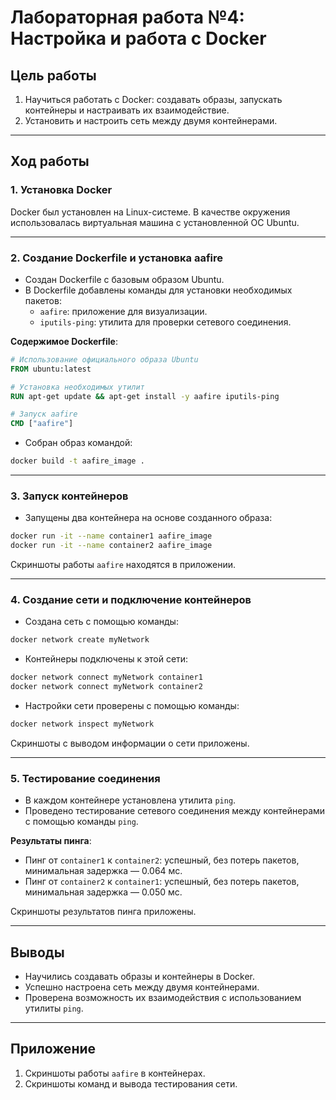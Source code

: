# Лабораторная работа №4: Настройка и работа с Docker

## **Цель работы**
1. Научиться работать с Docker: создавать образы, запускать контейнеры и настраивать их взаимодействие.
2. Установить и настроить сеть между двумя контейнерами.

---

## **Ход работы**

### 1. **Установка Docker**
Docker был установлен на Linux-системе. В качестве окружения использовалась виртуальная машина с установленной ОС Ubuntu.

---

### 2. **Создание Dockerfile и установка aafire**
- Создан Dockerfile с базовым образом Ubuntu.
- В Dockerfile добавлены команды для установки необходимых пакетов:
  - `aafire`: приложение для визуализации.
  - `iputils-ping`: утилита для проверки сетевого соединения.

**Содержимое Dockerfile**:
```Dockerfile
# Использование официального образа Ubuntu
FROM ubuntu:latest

# Установка необходимых утилит
RUN apt-get update && apt-get install -y aafire iputils-ping

# Запуск aafire
CMD ["aafire"]
```

- Собран образ командой:
```bash
docker build -t aafire_image .
```

---

### 3. **Запуск контейнеров**
- Запущены два контейнера на основе созданного образа:
```bash
docker run -it --name container1 aafire_image
docker run -it --name container2 aafire_image
```

Скриншоты работы `aafire` находятся в приложении.

---

### 4. **Создание сети и подключение контейнеров**
- Создана сеть с помощью команды:
```bash
docker network create myNetwork
```
- Контейнеры подключены к этой сети:
```bash
docker network connect myNetwork container1
docker network connect myNetwork container2
```
- Настройки сети проверены с помощью команды:
```bash
docker network inspect myNetwork
```
Скриншоты с выводом информации о сети приложены.

---

### 5. **Тестирование соединения**
- В каждом контейнере установлена утилита `ping`.
- Проведено тестирование сетевого соединения между контейнерами с помощью команды `ping`.

**Результаты пинга**:
- Пинг от `container1` к `container2`: успешный, без потерь пакетов, минимальная задержка — 0.064 мс.
- Пинг от `container2` к `container1`: успешный, без потерь пакетов, минимальная задержка — 0.050 мс.

Скриншоты результатов пинга приложены.

---

## **Выводы**
- Научились создавать образы и контейнеры в Docker.
- Успешно настроена сеть между двумя контейнерами.
- Проверена возможность их взаимодействия с использованием утилиты `ping`.

---

## **Приложение**
1. Скриншоты работы `aafire` в контейнерах.
2. Скриншоты команд и вывода тестирования сети.